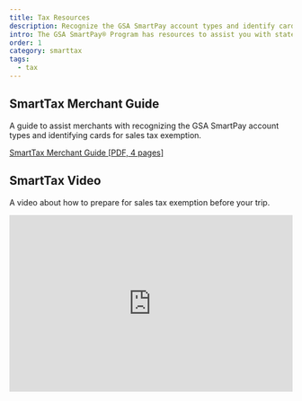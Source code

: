 ```yaml
---
title: Tax Resources
description: Recognize the GSA SmartPay account types and identify cards for sales tax emption with the SmartTax Merchant Guide and SmartTax Video.
intro: The GSA SmartPay® Program has resources to assist you with state sales tax exemption.
order: 1
category: smarttax
tags:
  - tax
---
```

## SmartTax Merchant Guide
A guide to assist merchants with recognizing the GSA SmartPay account types and identifying cards for sales tax exemption.

[SmartTax Merchant Guide [PDF, 4 pages]](/files/smartpay-vendor-guide.pdf) 

## SmartTax Video
A video about how to prepare for sales tax exemption before your trip.

<iframe width="100%" height="315" src="https://www.youtube.com/embed/rT3vImFv4-I?rel=0" title="YouTube video player" frameborder="0" allow="accelerometer; clipboard-write; encrypted-media; gyroscope; picture-in-picture; web-share" allowfullscreen></iframe>
